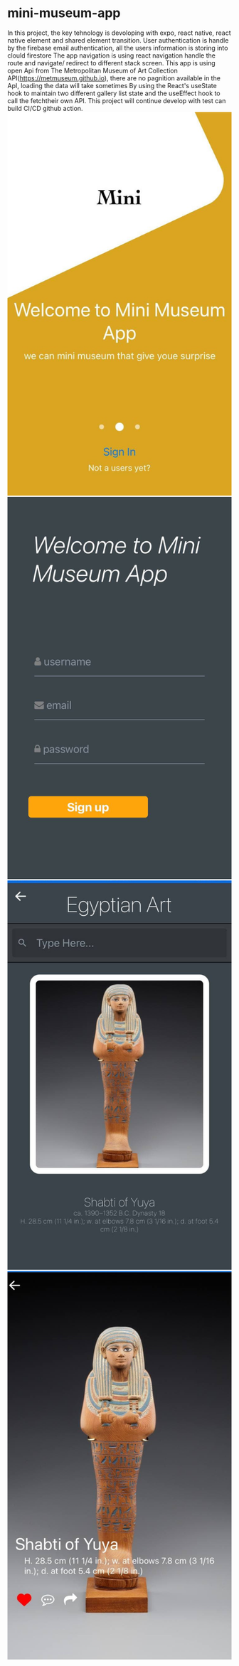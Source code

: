 # mini-museum-app
In this project, the key tehnology is devoloping with expo, react native, react native element and shared element transition.
User authentication is handle by the firebase email authentication, all the users information is storing into clould firestore
The app navigation is using react navigation handle the route and navigate/ redirect to different stack screen.
This app is using open Api from The Metropolitan Museum of Art Collection API(https://metmuseum.github.io), there are no pagnition available in the ApI, loading the data will take sometimes
By using the React's useState hook to maintain two different gallery list state and the useEffect hook to call the fetchtheir own API.
This project will continue develop with test can build CI/CD github action.
![Boarding](src/images/onBoarding.png)
![SignUp](src/images/SignUp_Screen.png)
![Art List](src/images/ArtList.png)
![Art Detail](src/images/ArtDetail.png)
